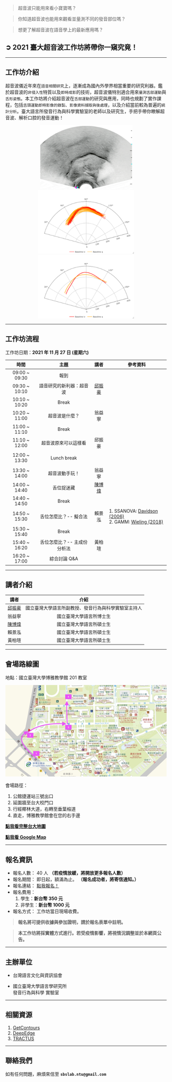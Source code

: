 > 超音波只能用來看小寶寶嗎？

> 你知道超音波也能用來觀看並量測不同的發音部位嗎？

> 想更了解超音波在語音學上的最新應用嗎？

## ➲ 2021 臺大超音波工作坊將帶你一窺究竟！

---

## **工作坊介紹**

超音波儀近年來在`語音相關研究`上，逐漸成為國內外學界相當重要的研究利器。鑑於超音波的`非侵入性`特質以及`即時成影`的技術，超音波儀特別適合用來`量測舌部運動`與`舌形姿態`。本工作坊將介紹超音波在`舌部運動`的研究與應用，同時也規劃了實作課程，包括`舌頭運動即時影像的錄製`、`影像資料擷取與後處理`，以及介紹當前較為普遍的`統計分析`。臺大語言所發音行為與科學實驗室的老師以及研究生，手把手帶你瞭解超音波、解析口腔的發音運動！

<div class='tongue-trace-wrapper' align='center'>

<img class="tongue-trace" src="./img/tongue-trace/ultrasound-optimized.gif" alt="tongue-trace" width="289"/>

<img class="tongue-trace" src="./img/tongue-trace/fig_P02_original.png" alt="tongue-trace" width="300"/>

<img class="tongue-trace" src="./img/tongue-trace/fig_P02_Baseline.png" alt="tongue-trace" width="300"/>

</div>

---

## **工作坊流程**

工作坊日期：**2021 年 11 月 27 日 (星期六)**

<table>
  <thead>
    <tr>
      <th align="center">時間</th>
      <th align="center">主題</th>
      <th align="center">講者</th>
      <th align="center">參考資料</th>
    </tr>
  </thead>
  <tbody>
    <tr>
      <td align="center">09:00 ~ 09:30</td>
      <td align="center">報到</td>
      <td align="center"></td>
      <td align="left"></td>
    </tr>
    <tr>
      <td align="center">09:30 ~ 10:10</td>
      <td align="center">語音研究的新利器：超音波</td>
      <td align="center">
        <a href="https://sites.google.com/site/chiuchenhao/" rel="nofollow"
          >邱振豪</a
        >
      </td>
      <td align="left"></td>
    </tr>
    <tr>
      <td align="center">10:10 ~ 10:20</td>
      <td align="center">Break</td>
      <td align="center"></td>
      <td align="left"></td>
    </tr>
    <tr>
      <td align="center">10:20 ~ 11:00</td>
      <td align="center">超音波是什麼？</td>
      <td align="center">翁益寧</td>
      <td align="left"></td>
    </tr>
    <tr>
      <td align="center">11:00 ~ 11:10</td>
      <td align="center">Break</td>
      <td align="center"></td>
      <td align="left"></td>
    </tr>
    <tr>
      <td align="center">11:10 ~ 12:00</td>
      <td align="center">超音波原來可以這樣看</td>
      <td align="center">邱振豪</td>
      <td align="left"></td>
    </tr>
    <tr>
      <td align="center"></td>
      <td align="center"></td>
      <td align="center"></td>
      <td align="left"></td>
    </tr>
    <tr>
      <td align="center">12:00 ~ 13:30</td>
      <td align="center">Lunch break</td>
      <td align="center"></td>
      <td align="left"></td>
    </tr>
    <tr>
      <td align="center"></td>
      <td align="center"></td>
      <td align="center"></td>
      <td align="left"></td>
    </tr>
    <tr>
      <td align="center">13:30 ~ 14:00</td>
      <td align="center">超音波動手玩！</td>
      <td align="center">翁益寧</td>
      <td align="left"></td>
    </tr>
    <tr>
      <td align="center">14:00 ~ 14:40</td>
      <td align="center">舌位捉迷藏</td>
      <td align="center"><a href="https://github.com/Rayologist">陳博煒</a></td>
      <td align="left"></td>
    </tr>
    <tr>
      <td align="center">14:40 ~ 14:50</td>
      <td align="center">Break</td>
      <td align="center"></td>
      <td align="left"></td>
    </tr>
    <tr>
      <td align="center">14:50 ~ 15:30</td>
      <td align="center">舌位怎麼比？-- 擬合法</td>
      <td align="center">賴景泓</td>
      <td align="left">
        1. SSANOVA:
        <a
          href="https://asa.scitation.org/doi/abs/10.1121/1.2205133"
          rel="nofollow"
          >Davidson (2006)</a
        ><br />2. GAMM:
        <a
          href="https://www.sciencedirect.com/science/article/abs/pii/S0095447017301377"
          rel="nofollow"
          >Wieling (2018)</a
        >
      </td>
    </tr>
    <tr>
      <td align="center">15:30 ~ 15:40</td>
      <td align="center">Break</td>
      <td align="center"></td>
      <td align="left"></td>
    </tr>
    <tr>
      <td align="center">15:40 ~ 16:20</td>
      <td align="center">舌位怎麼比？-- 主成份分析法</td>
      <td align="center">黃柏瑄</td>
      <td align="left"></td>
    </tr>
    <tr>
      <td align="center">16:20 ~ 17:00</td>
      <td align="center">綜合討論 Q&amp;A</td>
      <td align="center"></td>
      <td align="left"></td>
    </tr>
  </tbody>
</table>

<!-- Original Markdown -->
<!-- |     時間      |            主題             |  講者  |   參考資料    |
| :-------------: | :-------------------------: | :----: | :----- |
| 9:00 ~ 9:30 |            報到            |        |  |
| 9:30 ~ 10:10  |  語音研究的新利器：超音波       | [邱振豪](https://sites.google.com/site/chiuchenhao/) |  |
| 10:10 ~ 10:20 |            Break            |        |  |
| 10:20 ~ 11:00 |       超音波是什麼？          | 翁益寧 |  |
| 11:00 ~ 11:10 |            Break            |        |  |
| 11:10 ~ 12:00 |    超音波原來可以這樣看        | 邱振豪 |  |
|               |                             |        |  |
| 12:00 ~ 13:30 |         Lunch break         |        |  |
|               |                             |        |  |
| 13:30 ~ 14:00 |       超音波動手玩！           | 翁益寧 |  |
| 14:00 ~ 14:40 |         舌位捉迷藏            | [陳博煒](https://github.com/Rayologist) |  |
| 14:40 ~ 14:50 |            Break            |        |  |
| 14:50 ~ 15:30 |    舌位怎麼比？-- 擬合法       | 賴景泓 | 1. SSANOVA: [Davidson (2006)](https://asa.scitation.org/doi/abs/10.1121/1.2205133)<br />2. GAMM: [Wieling (2018)](https://www.sciencedirect.com/science/article/abs/pii/S0095447017301377) |
| 15:30 ~ 15:40 |            Break            |        |  |
| 15:40 ~ 16:20 | 舌位怎麼比？-- 主成份分析法     | 黃柏瑄 |  |
| 16:20 ~ 17:00 |        綜合討論 Q&A         |        |  | -->

---

## **講者介紹**

|  講者  |                         介紹                         |
| :----: | :--------------------------------------------------: |
| [邱振豪](https://sites.google.com/site/chiuchenhao/) | 國立臺灣大學語言所副教授、發音行為與科學實驗室主持人 |
| 翁益寧 |               國立臺灣大學語言所博士生               |
| [陳博煒](https://github.com/Rayologist) |               國立臺灣大學語言所碩士生               |
| 賴景泓 |               國立臺灣大學語言所碩士生               |
| 黃柏瑄 |               國立臺灣大學語言所碩士生               |

---

## **會場路線圖**

地點：國立臺灣大學博雅教學館 201 教室

![boya-map](./img/boya-route.jpg)

會場路徑：

1. 公館捷運站三號出口
2. 延圍牆至台大校門口
3. 行經椰林大道，右轉至垂葉榕道
4. 直走，博雅教學館會在您的右手邊

[**點我看完整台大地圖**](https://www.ntu.edu.tw/about/map/B_02_A.jpg)

[**點我看 Google Map**](https://www.google.com/maps/place/%E5%9C%8B%E7%AB%8B%E8%87%BA%E7%81%A3%E5%A4%A7%E5%AD%B8%E5%8D%9A%E9%9B%85%E6%95%99%E5%AD%B8%E9%A4%A8/@25.0188496,121.5345114,17z/data=!3m1!4b1!4m5!3m4!1s0x3442a989d9909417:0x13a8ef0043681664!8m2!3d25.0188448!4d121.5367001)

---

## **報名資訊**

- 報名人數： 40 人 **（若疫情放緩，將開放更多報名人數）**
- 報名期間： 即日起，額滿為止。 **（報名成功者，將寄信通知。）**
- 報名連結： [點我報名！](https://forms.gle/skQbgxK9bbEbMqPj6)
- 報名費用：
  1. 學生：**新台幣 350 元**
  2. 非學生：**新台幣 1000 元**
- 報名方式： 工作坊當日現場收費。

> **報名將可提供收據與參加證明，請於報名表單中註明。**

> **本工作坊將採實體方式進行。若受疫情影響，將視情況調整並於本網頁公告。**

---

## **主辦單位**

- 台灣語言文化與資訊協會

- 國立臺灣大學語言學研究所 <br/>
  發音行為與科學 實驗室

---

## **相關資源**

1. [GetContours](https://github.com/mktiede/GetContours)
2. [DeepEdge](https://github.com/WeirongChen/DeepEdge)
3. [TRACTUS](https://christophercarignan.github.io/TRACTUS/)

---

## **聯絡我們**

如有任何問題，麻煩來信至 **`sbslab.ntu@gmail.com`**

